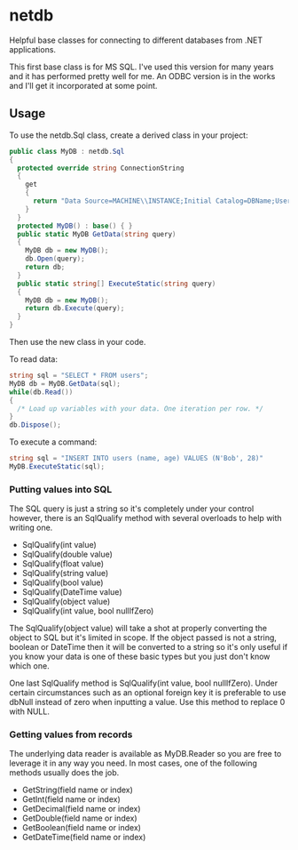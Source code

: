 # netdb
Helpful base classes for connecting to different databases from .NET applications.

This first base class is for MS SQL.  I've used this version for many years and it has performed pretty well for me.  An ODBC version is in the works and I'll get it incorporated at some point.


## Usage
To use the netdb.Sql class, create a derived class in your project:

```c#
public class MyDB : netdb.Sql
{
  protected override string ConnectionString
  {
    get
    {
      return "Data Source=MACHINE\\INSTANCE;Initial Catalog=DBName;User ID=user; password=pass";
    }
  }
  protected MyDB() : base() { }
  public static MyDB GetData(string query)
  {
    MyDB db = new MyDB();
    db.Open(query);
    return db;
  }
  public static string[] ExecuteStatic(string query)
  {
    MyDB db = new MyDB();
    return db.Execute(query);
  }
}
```

Then use the new class in your code.

To read data:
```c#
string sql = "SELECT * FROM users";
MyDB db = MyDB.GetData(sql);
while(db.Read())
{
  /* Load up variables with your data. One iteration per row. */
}
db.Dispose();
```

To execute a command:
```c#
string sql = "INSERT INTO users (name, age) VALUES (N'Bob', 28)"
MyDB.ExecuteStatic(sql);
```

### Putting values into SQL
The SQL query is just a string so it's completely under your control however, there is an SqlQualify method with several overloads to help with writing one.

* SqlQualify(int value)
* SqlQualify(double value)
* SqlQualify(float value)
* SqlQualify(string value)
* SqlQualify(bool value)
* SqlQualify(DateTime value)
* SqlQualify(object value)
* SqlQualify(int value, bool nullIfZero)

The SqlQualify(object value) will take a shot at properly converting the object to SQL but it's limited in scope.  If the object passed is not a string, boolean or DateTime then it will be converted to a string so it's only useful if you know your data is one of these basic types but you just don't know which one.

One last SqlQualify method is SqlQualify(int value, bool nullIfZero).  Under certain circumstances such as an optional foreign key it is preferable to use dbNull instead of zero when inputting a value.  Use this method to replace 0 with NULL.

### Getting values from records

The underlying data reader is available as MyDB.Reader so you are free to leverage it in any way you need.  In most cases, one of the following methods usually does the job.

* GetString(field name or index)
* GetInt(field name or index)
* GetDecimal(field name or index)
* GetDouble(field name or index)
* GetBoolean(field name or index)
* GetDateTime(field name or index)

